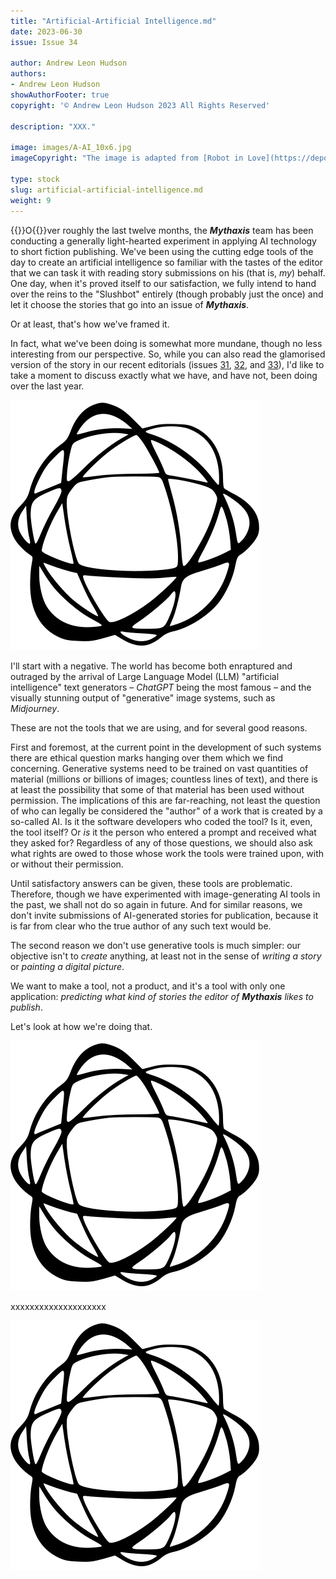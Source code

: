 ```yaml
---
title: "Artificial-Artificial Intelligence.md"
date: 2023-06-30
issue: Issue 34

author: Andrew Leon Hudson
authors:
- Andrew Leon Hudson
showAuthorFooter: true
copyright: '© Andrew Leon Hudson 2023 All Rights Reserved'

description: "XXX."

image: images/A-AI_10x6.jpg
imageCopyright: "The image is adapted from [Robot in Love](https://depositphotos.com/368748152/stock-photo-man-standing-mysterious-library-digital.html) by Hector 'The Noise' Fernández."

type: stock
slug: artificial-artificial-intelligence.md
weight: 9
---
```


{{<glyph>}}O{{</glyph>}}ver roughly the last twelve months, the ***Mythaxis*** team has been conducting a generally light-hearted experiment in applying AI technology to short fiction publishing. We've been using the cutting edge tools of the day to create an artificial intelligence so familiar with the tastes of the editor that we can task it with reading story submissions on his (that is, *my*) behalf. One day, when it's proved itself to our satisfaction, we fully intend to hand over the reins to the "Slushbot" entirely (though probably just the once) and let it choose the stories that go into an issue of ***Mythaxis***.

Or at least, that's how we've framed it.

In fact, what we've been doing is somewhat more mundane, though no less interesting from our perspective. So, while you can also read the glamorised version of the story in our recent editorials (issues [31](https://mythaxis.co.uk/issue-31/editorial.html), [32](https://mythaxis.co.uk/issue-32/editorial.html), and [33](https://mythaxis.co.uk/issue-32/editorial.html)), I'd like to take a moment to discuss exactly what we have, and have not, been doing over the last year.

![Orbit-sml ><](images/Orbit.svg)

I'll start with a negative. The world has become both enraptured and outraged by the arrival of Large Language Model (LLM) "artificial intelligence" text generators – *ChatGPT* being the most famous – and the visually stunning output of "generative" image systems, such as *Midjourney*.

These are not the tools that we are using, and for several good reasons.

First and foremost, at the current point in the development of such systems there are ethical question marks hanging over them which we find concerning. Generative systems need to be trained on vast quantities of material (millions or billions of images; countless lines of text), and there is at least the possibility that some of that material has been used without permission. The implications of this are far-reaching, not least the question of who can legally be considered the "author" of a work that is created by a so-called AI. Is it the software developers who coded the tool? Is it, even, the tool itself? Or *is* it the person who entered a prompt and received what they asked for? Regardless of any of those questions, we should also ask what rights are owed to those whose work the tools were trained upon, with or without their permission.

Until satisfactory answers can be given, these tools are problematic. Therefore, though we have experimented with image-generating AI tools in the past, we shall not do so again in future. And for similar reasons, we don't invite submissions of AI-generated stories for publication, because it is far from clear who the true author of any such text would be.

The second reason we don't use generative tools is much simpler: our objective isn't to *create* anything, at least not in the sense of *writing a story* or *painting a digital picture*.

We want to make a tool, not a product, and it's a tool with only one application: *predicting what kind of stories the editor of **Mythaxis** likes to publish*.

Let's look at how we're doing that.

![Orbit-sml ><](images/Orbit.svg)

xxxxxxxxxxxxxxxxxxxx

![Orbit-lrg](images/Orbit.svg)
